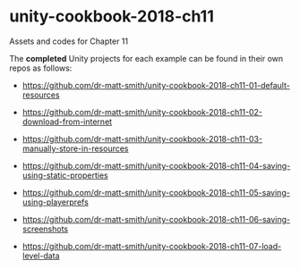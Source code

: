 # unity-cookbook-2018-ch11
Assets and codes for Chapter 11

The **completed** Unity projects for each example can be found in their own repos as follows:

- https://github.com/dr-matt-smith/unity-cookbook-2018-ch11-01-default-resources

- https://github.com/dr-matt-smith/unity-cookbook-2018-ch11-02-download-from-internet

- https://github.com/dr-matt-smith/unity-cookbook-2018-ch11-03-manually-store-in-resources

- https://github.com/dr-matt-smith/unity-cookbook-2018-ch11-04-saving-using-static-properties

- https://github.com/dr-matt-smith/unity-cookbook-2018-ch11-05-saving-using-playerprefs

- https://github.com/dr-matt-smith/unity-cookbook-2018-ch11-06-saving-screenshots

- https://github.com/dr-matt-smith/unity-cookbook-2018-ch11-07-load-level-data
